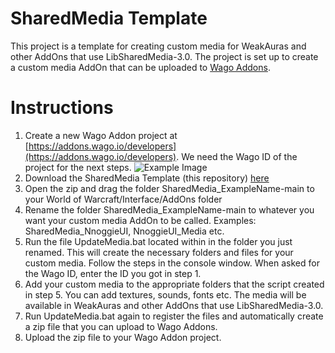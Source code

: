 # SharedMedia Template

This project is a template for creating custom media for WeakAuras and other AddOns that use LibSharedMedia-3.0. The project is set up to create a custom media AddOn that can be uploaded to [Wago Addons](https://addons.wago.io/).

# Instructions

1. Create a new Wago Addon project at [https://addons.wago.io/developers](https://addons.wago.io/developers). We need the Wago ID of the project for the next steps.
   ![Example Image](https://i.imgur.com/izbd9Uu.png)
2. Download the SharedMedia Template (this repository) [here](https://github.com/Nnoggie/SharedMedia_ExampleName/archive/refs/heads/main.zip)
3. Open the zip and drag the folder SharedMedia_ExampleName-main to your World of Warcraft/Interface/AddOns folder
4. Rename the folder SharedMedia_ExampleName-main to whatever you want your custom media AddOn to be called. Examples: SharedMedia_NnoggieUI, NnoggieUI_Media etc.
5. Run the file UpdateMedia.bat located within in the folder you just renamed. This will create the necessary folders and files for your custom media. Follow the steps in the console window. When asked for the Wago ID, enter the ID you got in step 1.
6. Add your custom media to the appropriate folders that the script created in step 5. You can add textures, sounds, fonts etc. The media will be available in WeakAuras and other AddOns that use LibSharedMedia-3.0.
7. Run UpdateMedia.bat again to register the files and automatically create a zip file that you can upload to Wago Addons.
8. Upload the zip file to your Wago Addon project.

